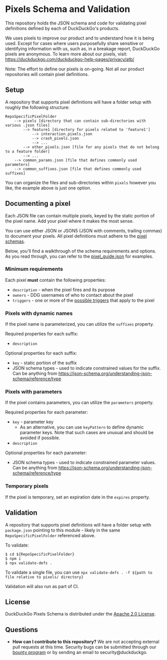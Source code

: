 # Pixels Schema and Validation

This repository holds the JSON schema and code for validating pixel definitions defined by each of DuckDuckGo's products.

We uses pixels to improve our product and to understand how it is being used. 
Except for cases where users purposefully share sensitive or identifying information with us, such as,
in a breakage report, DuckDuckGo pixels are anonymous.
To learn more about our pixels, visit: https://duckduckgo.com/duckduckgo-help-pages/privacy/atb/

Note: The effort to define our pixels is on-going. Not all our product repositories will contain pixel definitions.

## Setup
A repository that supports pixel definitions will have a folder setup with roughly the following structure:
```
RepoSpecificPixelFolder
    --> pixels [directory that can contain sub-directories with various .json files]
        --> feature1 [directory for pixels related to 'feature1']
            --> interaction_pixels.json
            --> crash_pixels.json
            --> ...
        --> other_pixels.json [file for any pixels that do not belong to a feature folder]
        --> ...
    --> common_params.json [file that defines commonly used parameters]
    --> common_suffixes.json [file that defines commonly used suffixes]
```

You can organize the files and sub-directories within `pixels` however you like, the example above is just one option.

## Documenting a pixel
Each JSON file can contain multiple pixels, keyed by the static portion of the pixel name. 
Add your pixel where it makes the most sense.

You can use either JSON or JSON5 (JSON with comments, trailing commas) to document your pixels.
All pixel definitions must adhere to the [pixel schemas](./schemas/pixel_schema.json5). 

Below, you'll find a walkthrough of the schema requirements and options.
As you read through, you can refer to the [pixel_guide.json](./tests/test_data/valid/pixels/pixel_guide.json5) for examples.

### Minimum requirements
Each pixel **must** contain the following properties:
* `description` - when the pixel fires and its purpose
* `owners` - DDG usernames of who to contact about the pixel
* `triggers` - one or more of the [possible triggers](./schemas/pixel_schema.json5#27) that apply to the pixel

### Pixels with dynamic names
If the pixel name is parameterized, you can utilize the `suffixes` property.

Required properties for each suffix:
* `description`

Optional properties for each suffix:
* `key` - static portion of the suffix
* JSON schema types - used to indicate constrained values for the suffix. Can be anything from https://json-schema.org/understanding-json-schema/reference/type

### Pixels with parameters
If the pixel contains parameters, you can utilize the `parameters` property.

Required properties for each parameter:
* `key` - parameter key
  * As an alternative, you can use `keyPattern` to define dynamic parameter keys.
  Note that such cases are unusual and should be avoided if possible.
* `description`

Optional properties for each parameter:
* JSON schema types - used to indicate constrained parameter values. Can be anything from https://json-schema.org/understanding-json-schema/reference/type

### Temporary pixels
If the pixel is temporary, set an expiration date in the `expires` property.

## Validation
A repository that supports pixel definitions will have a folder setup with `package.json` pointing to this module - likely in the same `RepoSpecificPixelFolder` referenced above.

To validate:
```
$ cd ${RepoSpecificPixelFolder}
$ npm i
$ npx validate-defs .
```

To validate a single file, you can use `npx validate-defs . -f ${path to file relative to pixels/ directory}`

Validation will also run as part of CI.

## License
DuckDuckGo Pixels Schema is distributed under the [Apache 2.0 License](LICENSE).

## Questions
* **How can I contribute to this repository?** We are not accepting external pull requests at this time.
Security bugs can be submitted through our [bounty program](https://hackerone.com/duckduckgo/reports/new?type=team&report_type=vulnerability) or by sending an email to security@duckduckgo.
